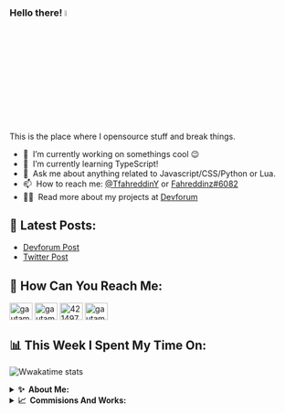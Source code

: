 ### Hello there! <a href="https://www.gautamkrishnar.com/"><img src="https://media.giphy.com/media/hvRJCLFzcasrR4ia7z/giphy.gif" width="5%"></a>
This is the place where I opensource stuff and break things.

- 🔭 &nbsp;I’m currently working on somethings cool :wink:
- 🌱 &nbsp;I’m currently learning TypeScript!
- 💬 &nbsp;Ask me about anything related to Javascript/CSS/Python or Lua.
- 📫 &nbsp;How to reach me: [@TfahreddinY](https://twitter.com/TfahreddinY) or <a rel="Fahreddinz#6082" href="https://discord.com/channels/@me">Fahreddinz#6082</a>
- 👨‍💻 &nbsp;Read more about my projects at [Devforum](https://devforum.roblox.com/t/open-pet-creator-modeler/2072667)

📕&nbsp;**Latest Posts:**
------
<!-- BLOG-POST-LIST:START -->
- [Devforum Post](https://devforum.roblox.com/t/open-pet-creator-modeler/2072667)
- [Twitter Post](https://twitter.com/TfahreddinY/status/1514959941391560707)
<!-- BLOG-POST-LIST:END -->

📠&nbsp;**How Can You Reach Me:**
------
<p align="left">
<a href="https://dev.to/fahreddinz" target="blank"><img align="center" src="https://cdn.jsdelivr.net/npm/simple-icons@3.0.1/icons/dev-dot-to.svg" alt="gautamkrishnar" height="30" width="40" /></a>
<a href="https://twitter.com/TfahreddinY" target="blank"><img align="center" src="https://raw.githubusercontent.com/rahuldkjain/github-profile-readme-generator/master/src/images/icons/Social/twitter.svg" alt="gautamkrishnar" height="30" width="40" /></a>
<a href="https://stackoverflow.com/users/20906511/fahreddinz" target="blank"><img align="center" src="https://raw.githubusercontent.com/rahuldkjain/github-profile-readme-generator/master/src/images/icons/Social/stack-overflow.svg" alt="4214976" height="30" width="40" /></a>
<a href="https://www.instagram.com/fahreddinzs/" target="blank"><img align="center" src="https://raw.githubusercontent.com/rahuldkjain/github-profile-readme-generator/master/src/images/icons/Social/instagram.svg" alt="gautamkrishnar" height="30" width="40" /></a>

📊&nbsp;**This Week I Spent My Time On:**
------
![Wwakatime stats](https://github-readme-stats-taupe-two.vercel.app/api/wakatime?username=gautamkrishnar&hide_title=true&hide_border=true&langs_count=5&bg_color=00000000&text_color=777)
<details>
  <summary><b>✨&nbsp;&nbsp;About&nbsp;Me:</b></summary>
  <br/>

> I am trying to be Full Stack Developer with 6 months years of experience in developing enterprise applications and open-source software.

### My Opensource Story:
Coming Soon! :)

### Awards and Achievements:
Coming Soon! :)
</details> 

<details>
  <summary><b>📈&nbsp;&nbsp;Commisions And Works:</b></summary>
  <br/>
Coming Soon! :)
  </a>

</details>

<img alt='analytics' src='https://profile-counter.glitch.me/gautamkrishnar/count.svg' width='0px'>
